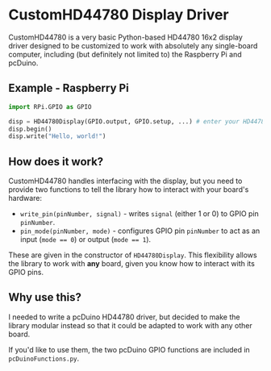 # CustomHD44780 Display Driver
CustomHD44780 is a very basic Python-based HD44780 16x2 display driver designed to be customized
to work with absolutely any single-board computer, including (but definitely not limited to) the 
Raspberry Pi and pcDuino.

## Example - Raspberry Pi
```python
import RPi.GPIO as GPIO

disp = HD44780Display(GPIO.output, GPIO.setup, ...) # enter your HD44780 pin numbers here
disp.begin()
disp.write("Hello, world!")
```

## How does it work?
CustomHD44780 handles interfacing with the display, but you need to provide two functions to tell
the library how to interact with your board's hardware:

   - `write_pin(pinNumber, signal)` - writes `signal` (either 1 or 0) to GPIO pin `pinNumber`.
   - `pin_mode(pinNumber, mode)` - configures GPIO pin `pinNumber` to act as an input (`mode == 0`) or output (`mode == 1`).

These are given in the constructor of `HD44780Display`. This flexibility allows the library to work
with **any** board, given you know how to interact with its GPIO pins.

## Why use this?
I needed to write a pcDuino HD44780 driver, but decided to make the library modular instead so that
it could be adapted to work with any other board.

If you'd like to use them, the two pcDuino GPIO functions are included in `pcDuinoFunctions.py`.